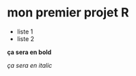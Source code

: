# mon premier projet R


  - liste 1
  - liste 2
  
  **ça sera en bold**
  
  *ça sera en italic*
  